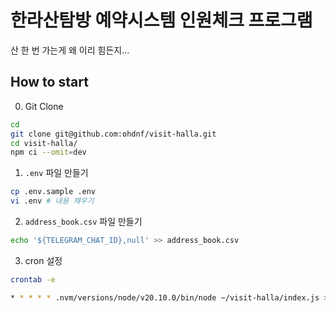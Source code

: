 # 한라산탐방 예약시스템 인원체크 프로그램

산 한 번 가는게 왜 이리 힘든지...

## How to start

0. Git Clone

```bash
cd
git clone git@github.com:ohdnf/visit-halla.git
cd visit-halla/
npm ci --omit=dev
```

1. `.env` 파일 만들기

```bash
cp .env.sample .env
vi .env # 내용 채우기
```

2. `address_book.csv` 파일 만들기

```bash
echo '${TELEGRAM_CHAT_ID},null' >> address_book.csv
```

3. cron 설정

```bash
crontab -e
```

```bash
* * * * * .nvm/versions/node/v20.10.0/bin/node ~/visit-halla/index.js >> ~/logfile.log 2>&1
```